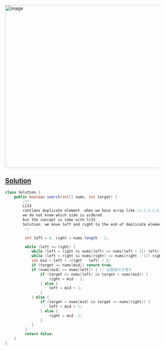<img width="528" alt="image" src="https://github.com/kkkkevx/DSA2/assets/108632304/a2b5429d-afc7-472c-bced-72088889f779">

## [Solution](https://leetcode.cn/problems/search-in-rotated-sorted-array-ii/description/)

```java
class Solution {
    public boolean search(int[] nums, int target) {
        /**
        LC33
        contians duplicate element. when we have array like [2,2,2,2,0,1,2]
        we do not know which side is ordered. 
        but the concept is same with lc33.
        Solution: we move left and right to the end of deplicate element
         */

         int left = 0, right = nums.length - 1;

         while (left <= right) {
            while (left < right && nums[left] == nums[left + 1]) left++; // remove deduplicate
            while (left < right && nums[right] == nums[right - 1]) right--;
            int mid = left + (right - left) / 2;
            if (target == nums[mid]) return true;
            if (nums[mid] >= nums[left]) { // 这里是大于等于
                if (target >= nums[left] && target < nums[mid]) {
                    right = mid - 1;
                } else {
                    left = mid + 1;
                }
            } else {
                if (target > nums[mid] && target <= nums[right]) {
                    left = mid + 1;
                } else {
                    right = mid -1;
                }
            }
         }
         return false;
    }
}
```
